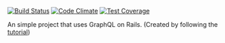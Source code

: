 [![Build Status](https://api.travis-ci.com/khiav223577/rails-graphql-pluck-test.svg?branch=master)](https://travis-ci.com/khiav223577/rails-graphql-pluck-test)
[![Code Climate](https://codeclimate.com/github/khiav223577/rails-graphql-pluck-test/badges/gpa.svg)](https://codeclimate.com/github/khiav223577/rails-graphql-pluck-test)
[![Test Coverage](https://codeclimate.com/github/khiav223577/rails-graphql-pluck-test/badges/coverage.svg)](https://codeclimate.com/github/khiav223577/rails-graphql-pluck-test/coverage)

An simple project that uses GraphQL on Rails. (Created by following the [tutorial](https://evilmartians.com/chronicles/graphql-on-rails-1-from-zero-to-the-first-query))
